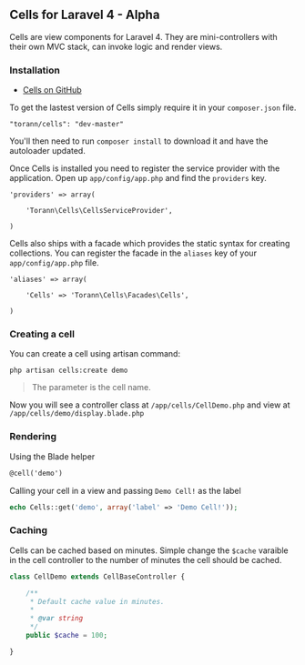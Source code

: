 ## Cells for Laravel 4 - Alpha

Cells are view components for Laravel 4. They are mini-controllers with their own MVC stack, can invoke logic and render views.

### Installation

- [Cells on GitHub](https://github.com/torann/laravel-4-cells)

To get the lastest version of Cells simply require it in your `composer.json` file.

~~~
"torann/cells": "dev-master"
~~~

You'll then need to run `composer install` to download it and have the autoloader updated.

Once Cells is installed you need to register the service provider with the application. Open up `app/config/app.php` and find the `providers` key.

~~~
'providers' => array(

    'Torann\Cells\CellsServiceProvider',

)
~~~

Cells also ships with a facade which provides the static syntax for creating collections. You can register the facade in the `aliases` key of your `app/config/app.php` file.

~~~
'aliases' => array(

    'Cells' => 'Torann\Cells\Facades\Cells',

)
~~~

### Creating a cell

You can create a cell using artisan command:

~~~
php artisan cells:create demo
~~~

> The parameter is the cell name.

Now you will see a controller class at `/app/cells/CellDemo.php` and view at `/app/cells/demo/display.blade.php`

### Rendering

Using the Blade helper

~~~html
@cell('demo')
~~~

Calling your cell in a view and passing `Demo Cell!` as the label

~~~php
echo Cells::get('demo', array('label' => 'Demo Cell!'));
~~~

### Caching

Cells can be cached based on minutes. Simple change the `$cache` varaible in the cell controller to the number of minutes the cell should be cached.

~~~php
class CellDemo extends CellBaseController {

    /**
     * Default cache value in minutes.
     *
     * @var string
     */
    public $cache = 100;

}
~~~